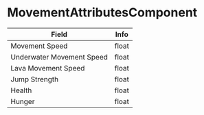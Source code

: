 # MovementAttributesComponent

<table><thead><tr><th>Field</th><th>Info</th></tr></thead><tbody>
<tr><td>Movement Speed</td><td>float</td></tr>
<tr><td>Underwater Movement Speed</td><td>float</td></tr>
<tr><td>Lava Movement Speed</td><td>float</td></tr>
<tr><td>Jump Strength</td><td>float</td></tr>
<tr><td>Health</td><td>float</td></tr>
<tr><td>Hunger</td><td>float</td></tr>
</tbody></table>